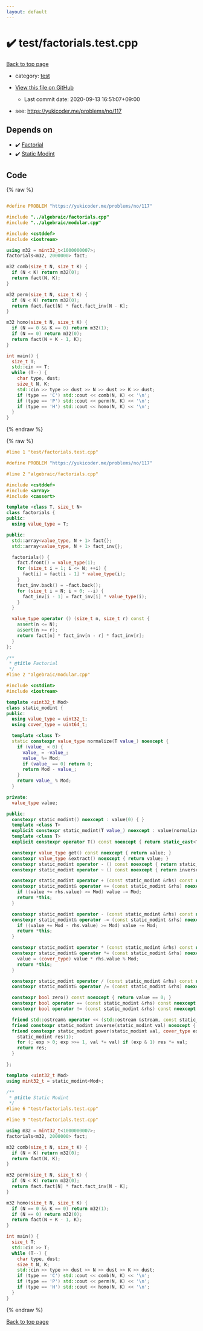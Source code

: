 ```yaml
---
layout: default
---
```


<!-- mathjax config similar to math.stackexchange -->
<script type="text/javascript" async
  src="https://cdnjs.cloudflare.com/ajax/libs/mathjax/2.7.5/MathJax.js?config=TeX-MML-AM_CHTML">
</script>
<script type="text/x-mathjax-config">
  MathJax.Hub.Config({
    TeX: { equationNumbers: { autoNumber: "AMS" }},
    tex2jax: {
      inlineMath: [ ['$','$'] ],
      processEscapes: true
    },
    "HTML-CSS": { matchFontHeight: false },
    displayAlign: "left",
    displayIndent: "2em"
  });
</script>

<script type="text/javascript" src="https://cdnjs.cloudflare.com/ajax/libs/jquery/3.4.1/jquery.min.js"></script>
<script src="https://cdn.jsdelivr.net/npm/jquery-balloon-js@1.1.2/jquery.balloon.min.js" integrity="sha256-ZEYs9VrgAeNuPvs15E39OsyOJaIkXEEt10fzxJ20+2I=" crossorigin="anonymous"></script>
<script type="text/javascript" src="../../assets/js/copy-button.js"></script>
<link rel="stylesheet" href="../../assets/css/copy-button.css" />


# :heavy_check_mark: test/factorials.test.cpp

<a href="../../index.html">Back to top page</a>

* category: <a href="../../index.html#098f6bcd4621d373cade4e832627b4f6">test</a>
* <a href="{{ site.github.repository_url }}/blob/master/test/factorials.test.cpp">View this file on GitHub</a>
    - Last commit date: 2020-09-13 16:51:07+09:00


* see: <a href="https://yukicoder.me/problems/no/117">https://yukicoder.me/problems/no/117</a>


## Depends on

* :heavy_check_mark: <a href="../../library/algebraic/factorials.cpp.html">Factorial</a>
* :heavy_check_mark: <a href="../../library/algebraic/modular.cpp.html">Static Modint</a>


## Code

<a id="unbundled"></a>
{% raw %}
```cpp

#define PROBLEM "https://yukicoder.me/problems/no/117"

#include "../algebraic/factorials.cpp"
#include "../algebraic/modular.cpp"

#include <cstddef>
#include <iostream>

using m32 = mint32_t<1000000007>;
factorials<m32, 2000000> fact;

m32 comb(size_t N, size_t K) {
  if (N < K) return m32(0);
  return fact(N, K);
}

m32 perm(size_t N, size_t K) {
  if (N < K) return m32(0);
  return fact.fact[N] * fact.fact_inv[N - K];
}

m32 homo(size_t N, size_t K) {
  if (N == 0 && K == 0) return m32(1);
  if (N == 0) return m32(0);
  return fact(N + K - 1, K);
}

int main() {
  size_t T;
  std::cin >> T;
  while (T--) {
    char type, dust;
    size_t N, K;
    std::cin >> type >> dust >> N >> dust >> K >> dust;
    if (type == 'C') std::cout << comb(N, K) << '\n';
    if (type == 'P') std::cout << perm(N, K) << '\n';
    if (type == 'H') std::cout << homo(N, K) << '\n';
  }
}

```
{% endraw %}

<a id="bundled"></a>
{% raw %}
```cpp
#line 1 "test/factorials.test.cpp"

#define PROBLEM "https://yukicoder.me/problems/no/117"

#line 2 "algebraic/factorials.cpp"

#include <cstddef>
#include <array>
#include <cassert>

template <class T, size_t N>
class factorials {
public:
  using value_type = T;

public:
  std::array<value_type, N + 1> fact{};
  std::array<value_type, N + 1> fact_inv{};

  factorials() {
    fact.front() = value_type(1);
    for (size_t i = 1; i <= N; ++i) {
      fact[i] = fact[i - 1] * value_type(i);
    }
    fact_inv.back() = ~fact.back();
    for (size_t i = N; i > 0; --i) {
      fact_inv[i - 1] = fact_inv[i] * value_type(i);
    }
  }

  value_type operator () (size_t n, size_t r) const {
    assert(n <= N);
    assert(n >= r);
    return fact[n] * fact_inv[n - r] * fact_inv[r];
  }
};

/**
 * @title Factorial
 */
#line 2 "algebraic/modular.cpp"

#include <cstdint>
#include <iostream>

template <uint32_t Mod>
class static_modint {
public:
  using value_type = uint32_t;
  using cover_type = uint64_t;

  template <class T>
  static constexpr value_type normalize(T value_) noexcept {
    if (value_ < 0) {
      value_ = -value_;
      value_ %= Mod;
      if (value_ == 0) return 0;
      return Mod - value_;
    }
    return value_ % Mod;
  }

private:
  value_type value;

public:
  constexpr static_modint() noexcept : value(0) { }
  template <class T>
  explicit constexpr static_modint(T value_) noexcept : value(normalize(value_)) { }
  template <class T>
  explicit constexpr operator T() const noexcept { return static_cast<T>(value); }

  constexpr value_type get() const noexcept { return value; }
  constexpr value_type &extract() noexcept { return value; }
  constexpr static_modint operator - () const noexcept { return static_modint(Mod - value); }
  constexpr static_modint operator ~ () const noexcept { return inverse(*this); }

  constexpr static_modint operator + (const static_modint &rhs) const noexcept { return static_modint(*this) += rhs; }
  constexpr static_modint& operator += (const static_modint &rhs) noexcept { 
    if ((value += rhs.value) >= Mod) value -= Mod; 
    return *this; 
  }

  constexpr static_modint operator - (const static_modint &rhs) const noexcept { return static_modint(*this) -= rhs; }
  constexpr static_modint& operator -= (const static_modint &rhs) noexcept { 
    if ((value += Mod - rhs.value) >= Mod) value -= Mod; 
    return *this; 
  }

  constexpr static_modint operator * (const static_modint &rhs) const noexcept { return static_modint(*this) *= rhs; }
  constexpr static_modint& operator *= (const static_modint &rhs) noexcept { 
    value = (cover_type) value * rhs.value % Mod;
    return *this;
  }

  constexpr static_modint operator / (const static_modint &rhs) const noexcept { return static_modint(*this) /= rhs; }
  constexpr static_modint& operator /= (const static_modint &rhs) noexcept { return (*this) *= inverse(rhs); }

  constexpr bool zero() const noexcept { return value == 0; }
  constexpr bool operator == (const static_modint &rhs) const noexcept { return value == rhs.value; }
  constexpr bool operator != (const static_modint &rhs) const noexcept { return value != rhs.value; }

  friend std::ostream& operator << (std::ostream &stream, const static_modint &rhs) { return stream << rhs.value; }
  friend constexpr static_modint inverse(static_modint val) noexcept { return power(val, Mod - 2); }
  friend constexpr static_modint power(static_modint val, cover_type exp) noexcept { 
    static_modint res(1);
    for (; exp > 0; exp >>= 1, val *= val) if (exp & 1) res *= val;
    return res;
  }

};

template <uint32_t Mod>
using mint32_t = static_modint<Mod>;

/**
 * @title Static Modint
 */
#line 6 "test/factorials.test.cpp"

#line 9 "test/factorials.test.cpp"

using m32 = mint32_t<1000000007>;
factorials<m32, 2000000> fact;

m32 comb(size_t N, size_t K) {
  if (N < K) return m32(0);
  return fact(N, K);
}

m32 perm(size_t N, size_t K) {
  if (N < K) return m32(0);
  return fact.fact[N] * fact.fact_inv[N - K];
}

m32 homo(size_t N, size_t K) {
  if (N == 0 && K == 0) return m32(1);
  if (N == 0) return m32(0);
  return fact(N + K - 1, K);
}

int main() {
  size_t T;
  std::cin >> T;
  while (T--) {
    char type, dust;
    size_t N, K;
    std::cin >> type >> dust >> N >> dust >> K >> dust;
    if (type == 'C') std::cout << comb(N, K) << '\n';
    if (type == 'P') std::cout << perm(N, K) << '\n';
    if (type == 'H') std::cout << homo(N, K) << '\n';
  }
}

```
{% endraw %}

<a href="../../index.html">Back to top page</a>

